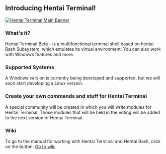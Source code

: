 ## Introducing Hentai Terminal!

[![Hentai Terminal Main Banner](./assets/splashes/banner.png)](https://vk.com/kolibracorp.hterminal)

### What's it?
Hentai Terminal Beta - is a multifunctional terminal shell based on hentai Bash Subsystem, which emulates its virtual environment. You can also work with Windows features and more.
### Supported Systems
A Windows version is currently being developed and supported, but we will soon start developing a Linux version.

### Create your own commands and stuff for Hentai Terminal
A special community will be created in which you will write modules for Hentai Terminal. Those modules that will be held in the voting will be added to the next version of Hentai Terminal.

### Wiki
To go to the manual for working with Hentai Terminal and Hentai Bash, click on the button: [Go to wiki](https://github.com/vberezinbadger/hentaiterminal/wiki).
